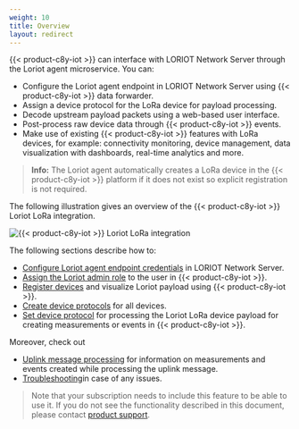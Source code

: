 ```yaml
---
weight: 10
title: Overview
layout: redirect
---
```


{{< product-c8y-iot >}} can interface with LORIOT Network Server through the Loriot agent microservice. You can:

* Configure the Loriot agent endpoint in LORIOT Network Server using {{< product-c8y-iot >}} data forwarder.
* Assign a device protocol for the LoRa device for payload processing.
* Decode upstream payload packets using a web-based user interface.
* Post-process raw device data through {{< product-c8y-iot >}} events.
* Make use of existing {{< product-c8y-iot >}} features with LoRa devices, for example: connectivity monitoring, device management, data visualization with dashboards, real-time analytics and more.

>**Info:** The Loriot agent automatically creates a LoRa device in the {{< product-c8y-iot >}} platform if it does not exist so explicit registration is not required.

The following illustration gives an overview of the {{< product-c8y-iot >}} Loriot LoRa integration.

![{{< product-c8y-iot >}} Loriot LoRa integration](/images/device-protocols/lora-loriot/loriot-cumulocity-integration.png)

The following sections describe how to:

* [Configure Loriot agent endpoint credentials](#configure-loriot-credentials) in LORIOT Network Server.
* [Assign the Loriot admin role](#assign-loriot-admin-role) to the user in {{< product-c8y-iot >}}.
* [Register devices](#register-loriot-device) and visualize Loriot payload using {{< product-c8y-iot >}}.
* [Create device protocols](#create-loriot-device-protocols) for all devices.
* [Set device protocol](#assign-loriot-device-protocol) for processing the Loriot LoRa device payload for creating measurements or events in {{< product-c8y-iot >}}.

Moreover, check out

* [Uplink message processing](#uplink-message) for information on measurements and events created while processing the uplink message.
* [Troubleshooting](#sigfox-troubleshooting)in case of any issues.


> Note that your subscription needs to include this feature to be able to use it. If you do not see the functionality described in this document, please contact [product support](/welcome/contacting-support/).
